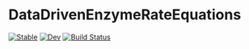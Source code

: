 # DataDrivenEnzymeRateEquations

[![Stable](https://img.shields.io/badge/docs-stable-blue.svg)](https://denistitovlab.github.io/DataDrivenEnzymeRateEquations.jl/dev/)
[![Dev](https://img.shields.io/badge/docs-dev-blue.svg)](https://denistitovlab.github.io/DataDrivenEnzymeRateEquations.jl/dev/)
[![Build Status](https://github.com/denistitovlab/DataDrivenEnzymeRateEquations.jl/actions/workflows/CI.yml/badge.svg?branch=main)](https://github.com/denistitovlab/DataDrivenEnzymeRateEquations.jl/actions/workflows/CI.yml?query=branch%3Amain)
